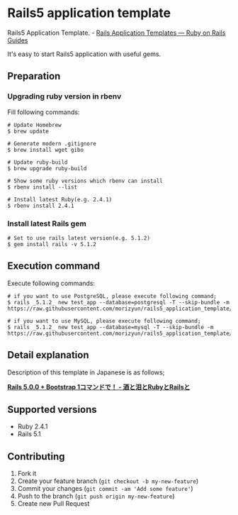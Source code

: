 # Rails5 application template

Rails5 Application Template. - [Rails Application Templates — Ruby on Rails Guides](http://guides.rubyonrails.org/rails_application_templates.html)

It's easy to start Rails5 application with useful gems.

## Preparation

### Upgrading ruby version in rbenv

Fill following commands:

```
# Update Homebrew
$ brew update

# Generate modern .gitignore
$ brew install wget gibo

# Update ruby-build
$ brew upgrade ruby-build

# Show some ruby versions which rbenv can install
$ rbenv install --list

# Install latest Ruby(e.g. 2.4.1)
$ rbenv install 2.4.1
```

### Install latest Rails gem

```
# Set to use rails latest version(e.g. 5.1.2)
$ gem install rails -v 5.1.2
```

## Execution command

Execute following commands:

```
# if you want to use PostgreSQL, please execute following command;
$ rails _5.1.2_ new test_app --database=postgresql -T --skip-bundle -m https://raw.githubusercontent.com/morizyun/rails5_application_template/master/app_template.rb

# if you want to use MySQL, please execute following command;
$ rails _5.1.2_ new test_app --database=mysql -T --skip-bundle -m https://raw.githubusercontent.com/morizyun/rails5_application_template/master/app_template.rb
```

## Detail explanation

Description of this template in Japanese is as follows;

**[Rails 5.0.0 + Bootstrap 1コマンドで！ - 酒と泪とRubyとRailsと](http://morizyun.github.io/blog/rails5-application-templates/)**

## Supported versions

- Ruby 2.4.1
- Rails 5.1

## Contributing

1. Fork it
2. Create your feature branch (`git checkout -b my-new-feature`)
3. Commit your changes (`git commit -am 'Add some feature'`)
4. Push to the branch (`git push origin my-new-feature`)
5. Create new Pull Request

